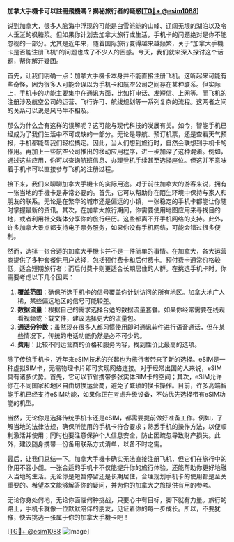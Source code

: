 **加拿大手機卡可以註冊飛機嗎？揭秘旅行者的疑惑[[TG💪+ @esim1088](https://t.me/s/esim1088)]**

说到加拿大，很多人脑海中浮现的可能是白雪皑皑的山峰、辽阔无垠的湖泊以及令人垂涎的枫糖浆。但如果你计划去加拿大旅行或生活，手机卡的问题绝对是你不能忽视的一部分。尤其是近年来，随着国际旅行变得越来越频繁，关于“加拿大手機卡是否能注册飞机”的问题也成了不少人的困惑。今天，我们就来深入探讨这个话题，帮你解开疑团。

首先，让我们明确一点：加拿大手機卡本身并不能直接注册飞机。这听起来可能有些奇怪，因为很多人可能会误以为手机卡和航空公司之间存在某种联系。但实际上，手机卡的功能主要集中在通讯方面，比如打电话、发短信、上网等。而飞机的注册涉及航空公司的运营、飞行许可、航线规划等一系列复杂的流程。这两者之间的关系可以说是风马牛不相及。

那么为什么会有这样的误解呢？这可能与现代科技的发展有关。如今，智能手机已经成为了我们生活中不可或缺的一部分。无论是导航、预订机票，还是查看天气预报，手机都能帮我们轻松搞定。因此，当人们想到旅行时，自然会联想到手机卡的作用。再加上一些航空公司推出的移动应用程序，进一步加深了这种混淆。例如，通过这些应用，你可以查询航班信息、办理登机手续甚至选择座位。但这并不意味着手机卡可以直接参与飞机的注册过程。

接下来，我们来聊聊加拿大手機卡的实际用途。对于前往加拿大的游客来说，拥有一张当地的手機卡是非常必要的。首先，它可以帮助你在陌生环境中保持与家人和朋友的联系。无论是在繁华的城市还是偏远的小镇，一张稳定的手机卡都能让你随时掌握最新的资讯。其次，在加拿大旅行期间，你需要使用地图应用来寻找目的地，或者利用社交媒体分享你的旅行经历。这些都离不开手机网络的支持。此外，许多加拿大景点都支持电子票务服务，如果你没有手机网络，可能会错过很多便利。

然而，选择一张合适的加拿大手機卡并不是一件简单的事情。在加拿大，各大运营商提供了多种套餐供用户选择，包括预付费卡和后付费卡。预付费卡通常价格较低，适合短期旅行者；而后付费卡则更适合长期居住的人群。在挑选手机卡时，你需要考虑以下几个因素：

1. **覆盖范围**：确保所选手机卡的信号覆盖你计划访问的所有地区。加拿大地广人稀，某些偏远地区的信号可能较差。
2. **数据流量**：根据自己的需求选择合适的数据流量套餐。如果你经常需要在线观看视频或下载文件，建议选择更大的流量包。
3. **通话分钟数**：虽然现在很多人都习惯使用即时通讯软件进行语音通话，但在某些情况下，传统的电话功能仍然是必不可少的。
4. **费用**：比较不同运营商的价格和服务内容，找到性价比最高的选项。

除了传统手机卡，近年来eSIM技术的兴起也为旅行者带来了新的选择。eSIM是一种虚拟SIM卡，无需物理卡片即可实现网络连接。对于经常出国的人来说，eSIM具有诸多优势。首先，它可以节省携带多张实体SIM卡的空间；其次，eSIM允许你在不同国家和地区自由切换运营商，避免了繁琐的换卡操作。目前，许多高端智能手机已经支持eSIM功能，如果你正在考虑升级设备，不妨优先选择带有eSIM功能的机型。

当然，无论你是选择传统手机卡还是eSIM，都需要提前做好准备工作。例如，了解当地的法律法规，确保所使用的手机卡符合要求；熟悉手机的操作方法，以便顺利激活并使用；同时也要注意保护个人信息安全，防止因疏忽导致财产损失。此外，建议随身携带一份备用联系方式清单，以备不时之需。

最后，让我们总结一下。加拿大手機卡确实无法直接注册飞机，但它们在旅行中的作用不容小觑。一张合适的手机卡不仅能提升你的旅行体验，还能帮助你更好地融入当地的生活。无论你是短暂停留还是长期居住，合理规划手机卡的使用都是至关重要的。希望本文能够解答你的疑问，并为你的加拿大之旅提供有用的参考。

无论你身处何地，无论你面临何种挑战，只要心中有目标，脚下就有力量。旅行的路上，手机卡就像一位默默陪伴的朋友，见证着你的每一步成长。所以，不要犹豫，快去挑选一张属于你的加拿大手機卡吧！

[[TG💪+ @esim1088](https://t.me/s/esim1088) ![Image](https://i.postimg.cc/4NQfJmqS/Snipaste-2025-05-13-00-14-12.png)]